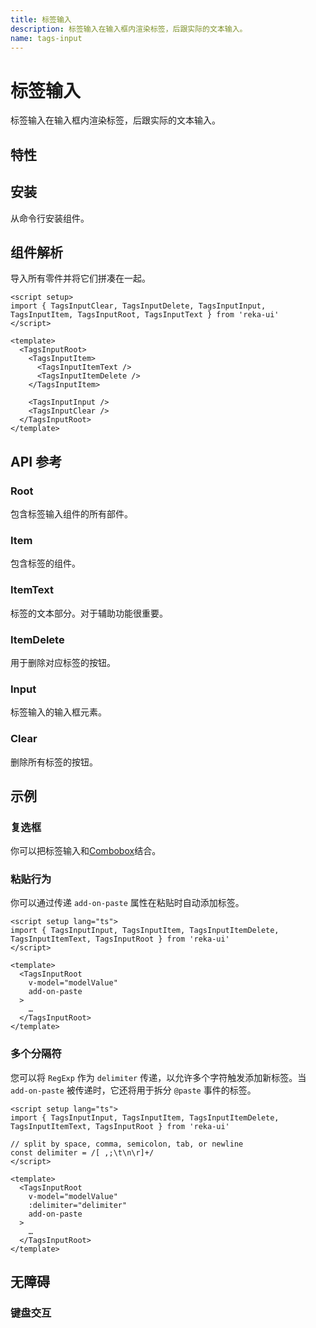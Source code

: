 ```yaml
---
title: 标签输入
description: 标签输入在输入框内渲染标签，后跟实际的文本输入。
name: tags-input
---
```


# 标签输入

<Description>
标签输入在输入框内渲染标签，后跟实际的文本输入。
</Description>

<ComponentPreview name="TagsInput" />

## 特性

<Highlights
  :features="[
    '可以是受控的或非受控的',
    '全键盘导航',
    '限制标签数量',
    '接受剪贴板中的值',
    '清除按钮可重置所有标签值'
  ]"
/>

## 安装

从命令行安装组件。

<InstallationTabs value="reka-ui" />

## 组件解析

导入所有零件并将它们拼凑在一起。

```vue
<script setup>
import { TagsInputClear, TagsInputDelete, TagsInputInput, TagsInputItem, TagsInputRoot, TagsInputText } from 'reka-ui'
</script>

<template>
  <TagsInputRoot>
    <TagsInputItem>
      <TagsInputItemText />
      <TagsInputItemDelete />
    </TagsInputItem>

    <TagsInputInput />
    <TagsInputClear />
  </TagsInputRoot>
</template>
```

## API 参考

### Root

包含标签输入组件的所有部件。

<!-- @include: @/zh/meta/TagsInputRoot.md -->

<DataAttributesTable
  :data="[
    {
      attribute: '[data-disabled]',
      values: '禁用时存在',
    },
    {
      attribute: '[data-focused]',
      values: 'Present when focus on input',
    },
    {
      attribute: '[data-invalid]',
      values: 'Present when input value is invalid',
    },
  ]"
/>

### Item

包含标签的组件。

<!-- @include: @/zh/meta/TagsInputItem.md -->

<DataAttributesTable
  :data="[
    {
      attribute: '[data-state]',
      values: ['active', 'inactive'],
    },
    {
      attribute: '[data-disabled]',
      values: '禁用时存在',
    },
  ]"
/>

### ItemText

标签的文本部分。对于辅助功能很重要。

<!-- @include: @/zh/meta/TagsInputItemText.md -->

### ItemDelete

用于删除对应标签的按钮。

<!-- @include: @/zh/meta/TagsInputItemDelete.md -->

<DataAttributesTable
  :data="[
    {
      attribute: '[data-state]',
      values: ['active', 'inactive'],
    },
    {
      attribute: '[data-disabled]',
      values: '禁用时存在',
    },
  ]"
/>

### Input

标签输入的输入框元素。

<!-- @include: @/zh/meta/TagsInputInput.md -->

<DataAttributesTable
  :data="[
    {
      attribute: '[data-invalid]',
      values: 'Present when input value is invalid',
    },
  ]"
/>

### Clear

删除所有标签的按钮。

<!-- @include: @/zh/meta/TagsInputClear.md -->

<DataAttributesTable
  :data="[
    {
      attribute: '[data-disabled]',
      values: '禁用时存在',
    },
  ]"
/>

## 示例

### 复选框

你可以把标签输入和[Combobox](../components/combobox.html)结合。

<ComponentPreview name="TagsInputCombobox" />

### 粘贴行为

你可以通过传递 `add-on-paste` 属性在粘贴时自动添加标签。

```vue line=8
<script setup lang="ts">
import { TagsInputInput, TagsInputItem, TagsInputItemDelete, TagsInputItemText, TagsInputRoot } from 'reka-ui'
</script>

<template>
  <TagsInputRoot
    v-model="modelValue"
    add-on-paste
  >
    …
  </TagsInputRoot>
</template>
```

### 多个分隔符

您可以将 `RegExp` 作为 `delimiter` 传递，以允许多个字符触发添加新标签。当 `add-on-paste` 被传递时，它还将用于拆分 `@paste` 事件的标签。

```vue line=4-5,11
<script setup lang="ts">
import { TagsInputInput, TagsInputItem, TagsInputItemDelete, TagsInputItemText, TagsInputRoot } from 'reka-ui'

// split by space, comma, semicolon, tab, or newline
const delimiter = /[ ,;\t\n\r]+/
</script>

<template>
  <TagsInputRoot
    v-model="modelValue"
    :delimiter="delimiter"
    add-on-paste
  >
    …
  </TagsInputRoot>
</template>
```

## 无障碍

### 键盘交互

<KeyboardTable
  :data="[
    {
      keys: ['Delete'],
      description: '<span> 当标签处于活动状态时，将其删除并将标签设置为右激活（right active）。</span>',
    },
    {
      keys: ['Backspace'],
      description: '<span> 当标签处于活动状态时，将其删除并将标签设置为左激活（left active）。如果左侧没有标签，则下一个标签或输入框将获得焦点。</span>',
    },
    {
      keys: ['ArrowRight'],
      description: '<span>将下一个标签设置为活动状态。</span>',
    },
    {
      keys: ['ArrowLeft'],
      description: '<span>将上一个标签设置为活动状态。</span>',
    },
    {
      keys: ['Home'],
      description: '<span>将第一个标签设置为活动状态。</span>',
    },
    {
      keys: ['End'],
      description: '<span>将最后一个标签设置为活动状态。</span>',
    },
  ]"
/>
